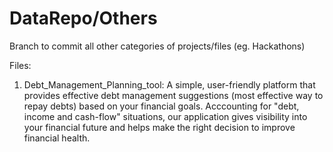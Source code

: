 # DataRepo/Others
Branch to commit all other categories of projects/files (eg. Hackathons)

Files:
1. Debt_Management_Planning_tool:
A simple, user-friendly platform that provides effective debt management suggestions (most effective way to repay debts) based on your financial goals. Acccounting for "debt, income and cash-flow" situations, our application gives visibility into your financial future and helps make the right decision to improve financial health.
